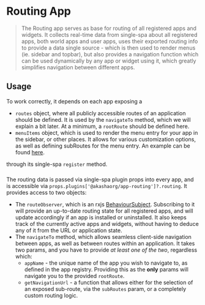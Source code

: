 # Routing App

> The Routing app serves as base for routing of all registered apps and widgets.
> It collects real-time data from single-spa about all registered apps, both world apps and user apps, uses their exported routing info to provide a data single source - which is then used to render menus (ie. sidebar and topbar), but also provides a navigation function which can be used dynamically by any app or widget using it, which greatly simplifies navigation between different apps.

## Usage


To work correctly, it depends on each app exposing a 
* ```routes``` object, where all publicly accessible routes of an application should be defined. It is used by the ```navigateTo``` method, which we will explain a bit later. At a minimum, a ```rootRoute``` should be defined here.
* ```menuItems``` object, which is used to render the menu entry for your app in the sidebar, or other places. It allows for various customization options, as well as defining subRoutes for the menu entry. An example can be found [here](https://github.com/AKASHAorg/akasha-framework/blob/next/ui/apps/akasha/src/index.tsx).

through its single-spa ```register``` method.

###
The routing data is passed via single-spa plugin props into every app, and is accessible via ```props.plugins['@akashaorg/app-routing']?.routing```.
It provides access to two objects:

* The ```routeObserver```, which is an rxjs [BehaviourSubject](https://www.learnrxjs.io/learn-rxjs/subjects/behaviorsubject). Subscribing to it will provide an up-to-date routing state for all registered apps, and will update accordingly if an app is installed or uninstalled. It also keeps track of the currently active apps and widgets, without having to deduce any of it from the URL or application state.
* The ```navigateTo``` method, which allows seamless client-side navigation between apps, as well as between routes within an application. It takes two params, and you have to provide *at least one of the two*, regardless which:
  * ```appName``` - the unique name of the app you wish to navigate to, as defined in the app registry. Providing this as the **only** params will navigate you to the provided ```rootRoute```.
  * ```getNavigationUrl``` - a function that allows either for the selection of an exposed sub-route, via the ```subRoutes``` param, or a completely custom routing logic. 
